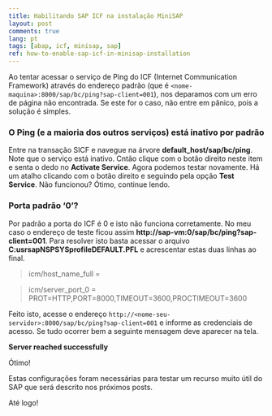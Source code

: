 ```yaml
---
title: Habilitando SAP ICF na instalação MiniSAP
layout: post
comments: true
lang: pt
tags: [abap, icf, minisap, sap]
ref: how-to-enable-sap-icf-in-minisap-installation
---
```


Ao tentar acessar o serviço de Ping do ICF (Internet Communication Framework) através do endereço padrão (que é `<nome-maquina>:8000/sap/bc/ping?sap-client=001`), nos deparamos com um erro de página não encontrada. Se este for o caso, não entre em pânico, pois a solução é simples.

### O Ping (e a maioria dos outros serviços) está inativo por padrão

Entre na transação SICF e navegue na árvore **default_host/sap/bc/ping**. Note que o serviço está inativo. Cntão clique com o botão direito neste item e senta o dedo no **Activate Service**. Agora podemos testar novamente. Há um atalho clicando com o botão direito e seguindo pela opção **Test Service**. Não funcionou? Ótimo, continue lendo.

### Porta padrão &#8216;0&#8217;?

Por padrão a porta do ICF é 0 e isto não funciona corretamente. No meu caso o endereço de teste ficou assim **http://sap-vm:0/sap/bc/ping?sap-client=001**. Para resolver isto basta acessar o arquivo **C:usrsapNSPSYSprofileDEFAULT.PFL** e acrescentar estas duas linhas ao final.

> icm/host\_name\_full = <nome-seu-servidor>
  
> icm/server\_port\_0 = PROT=HTTP,PORT=8000,TIMEOUT=3600,PROCTIMEOUT=3600 

Feito isto, acesse o endereço `http://<nome-seu-servidor>:8000/sap/bc/ping?sap-client=001` e informe as credenciais de acesso. Se tudo ocorrer bem a seguinte mensagem deve aparecer na tela.

**Server reached successfully**

Ótimo!

Estas configurações foram necessárias para testar um recurso muito útil do SAP que será descrito nos próximos posts.

Até logo!